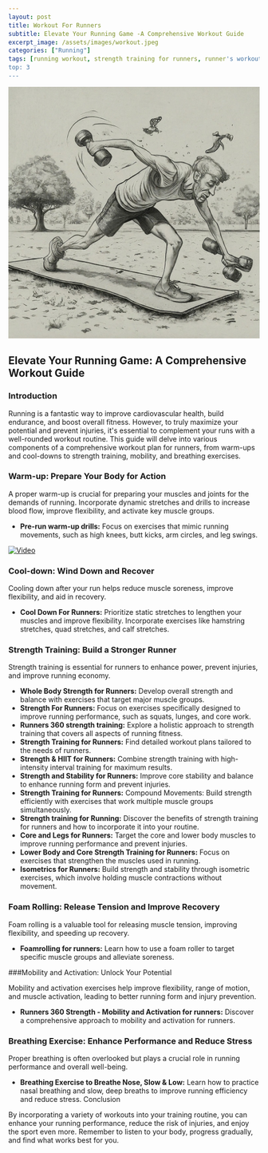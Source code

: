 ```yaml
---
layout: post
title: Workout For Runners
subtitle: Elevate Your Running Game -A Comprehensive Workout Guide
excerpt_image: /assets/images/workout.jpeg
categories: ["Running"]
tags: [running workout, strength training for runners, runner's workout, mobility for runners, cool down, warm up, breathing exercises, foam rolling]
top: 3
---
```

![banner](/assets/images/workout.jpeg)

## Elevate Your Running Game: A Comprehensive Workout Guide

### Introduction

Running is a fantastic way to improve cardiovascular health, build endurance, and boost overall fitness. However, to truly maximize your potential and prevent injuries, it's essential to complement your runs with a well-rounded workout routine. This guide will delve into various components of a comprehensive workout plan for runners, from warm-ups and cool-downs to strength training, mobility, and breathing exercises.

### Warm-up: Prepare Your Body for Action

A proper warm-up is crucial for preparing your muscles and joints for the demands of running. Incorporate dynamic stretches and drills to increase blood flow, improve flexibility, and activate key muscle groups.

* **Pre-run warm-up drills:** Focus on exercises that mimic running movements, such as high knees, butt kicks, arm circles, and leg swings.
  
[![Video](http://img.youtube.com/vi/wUZf8smK1h8/0.jpg)](http://www.youtube.com/watch?v=wUZf8smK1h8)

### Cool-down: Wind Down and Recover

Cooling down after your run helps reduce muscle soreness, improve flexibility, and aid in recovery.

* **Cool Down For Runners:** Prioritize static stretches to lengthen your muscles and improve flexibility. Incorporate exercises like hamstring stretches, quad stretches, and calf stretches.

### Strength Training: Build a Stronger Runner

Strength training is essential for runners to enhance power, prevent injuries, and improve running economy.

* **Whole Body Strength for Runners:** Develop overall strength and balance with exercises that target major muscle groups.
* **Strength For Runners:** Focus on exercises specifically designed to improve running performance, such as squats, lunges, and core work.
* **Runners 360 strength training:** Explore a holistic approach to strength training that covers all aspects of running fitness.
* **Strength Training for Runners:** Find detailed workout plans tailored to the needs of runners.
* **Strength & HIIT for Runners:** Combine strength training with high-intensity interval training for maximum results.
* **Strength and Stability for Runners:** Improve core stability and balance to enhance running form and prevent injuries.
* **Strength Training for Runners:** Compound Movements: Build strength efficiently with exercises that work multiple muscle groups simultaneously.
* **Strength training for Running:** Discover the benefits of strength training for runners and how to incorporate it into your routine.
* **Core and Legs for Runners:** Target the core and lower body muscles to improve running performance and prevent injuries.
* **Lower Body and Core Strength Training for Runners:** Focus on exercises that strengthen the muscles used in running.
* **Isometrics for Runners:** Build strength and stability through isometric exercises, which involve holding muscle contractions without movement.

### Foam Rolling: Release Tension and Improve Recovery
Foam rolling is a valuable tool for releasing muscle tension, improving flexibility, and speeding up recovery.

* **Foamrolling for runners:** Learn how to use a foam roller to target specific muscle groups and alleviate soreness.

###Mobility and Activation: Unlock Your Potential

Mobility and activation exercises help improve flexibility, range of motion, and muscle activation, leading to better running form and injury prevention.

* **Runners 360 Strength - Mobility and Activation for runners:** Discover a comprehensive approach to mobility and activation for runners.

### Breathing Exercise: Enhance Performance and Reduce Stress

Proper breathing is often overlooked but plays a crucial role in running performance and overall well-being.

* **Breathing Exercise to Breathe Nose, Slow & Low:** Learn how to practice nasal breathing and slow, deep breaths to improve running efficiency and reduce stress.
Conclusion

By incorporating a variety of workouts into your training routine, you can enhance your running performance, reduce the risk of injuries, and enjoy the sport even more. Remember to listen to your body, progress gradually, and find what works best for you.